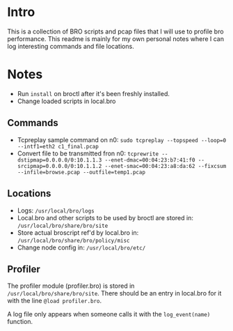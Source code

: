 # Intro 

This is a collection of BRO scripts and pcap files that I will use to profile bro performance. 
This readme is mainly for my own personal notes where I can log interesting commands and file locations. 

# Notes

* Run ```install``` on broctl after it's been freshly installed. 
* Change loaded scripts in local.bro

## Commands
* Tcpreplay sample command on n0: ```sudo tcpreplay --topspeed --loop=0 --intf1=eth2 c1_final.pcap```
* Convert file to be transmitted fron n0: ```tcprewrite --dstipmap=0.0.0.0/0:10.1.1.3 --enet-dmac=00:04:23:b7:41:f0 --srcipmap=0.0.0.0/0:10.1.1.2 --enet-smac=00:04:23:a8:da:62 --fixcsum --infile=browse.pcap --outfile=temp1.pcap ```

## Locations
* Logs: ```/usr/local/bro/logs```
* Local.bro and other scripts to be used by broctl are stored in: ```/usr/local/bro/share/bro/site```
* Store actual broscript ref'd by local.bro in: ```/usr/local/bro/share/bro/policy/misc```
* Change node config in: ```/usr/local/bro/etc/```

## Profiler
The profiler module (profiler.bro) is stored in ```/usr/local/bro/share/bro/site```. There should be an entry in local.bro for it with the line ```@load profiler.bro```. 

A log file only appears when someone calls it with the ```log_event(name)``` function.
